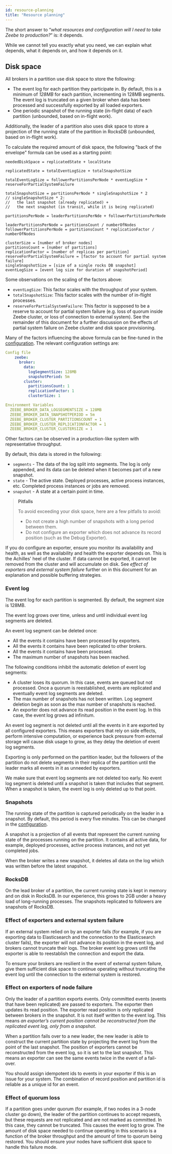 ```yaml
---
id: resource-planning
title: "Resource planning"
---
```


The short answer to “_what resources and configuration will I need to take Zeebe to production?_” is: it depends.

While we cannot tell you exactly what you need, we can explain what depends, what it depends on, and how it depends on it.

## Disk space

All brokers in a partition use disk space to store the following:

- The event log for each partition they participate in. By default, this is a minimum of _128MB_ for each partition, incrementing in 128MB segments. The event log is truncated on a given broker when data has been processed and successfully exported by all loaded exporters.
- One periodic snapshot of the running state (in-flight data) of each partition (unbounded, based on in-flight work).

Additionally, the leader of a partition also uses disk space to store a projection of the running state of the partition in RocksDB (unbounded, based on in-flight work).

To calculate the required amount of disk space, the following "back of the envelope" formula can be used as a starting point:

```
neededDiskSpace = replicatedState + localState

replicatedState = totalEventLogSize + totalSnapshotSize

totalEventLogSize = followerPartitionsPerNode * eventLogSize * reserveForPartialSystemFailure

totalSnapshotSize = partitionsPerNode * singleSnapshotSize * 2
// singleSnapshotSize * 2:
//   the last snapshot (already replicated) +
//   the next snapshot (in transit, while it is being replicated)

partitionsPerNode = leaderPartitionsPerNde + followerPartitionsPerNode

leaderPartitionsPerNode = partitionsCount / numberOfNodes
followerPartitionsPerNode = partitionsCount * replicationFactor / numberOfNodes

clusterSize = [number of broker nodes]
partitionsCount = [number of partitions]
replicationFactor = [number of replicas per partition]
reserveForPartialSystemFailure = [factor to account for partial system failure]
singleSnapshotSize = [size of a single rocks DB snapshot]
eventLogSize = [event log size for duration of snapshotPeriod]
```

Some observations on the scaling of the factors above:

- `eventLogSize`: This factor scales with the throughput of your system.
- `totalSnapshotSize`: This factor scales with the number of in-flight processes.
- `reserveForPartialSystemFailure`: This factor is supposed to be a reserve to account for partial system failure (e.g. loss of quorum inside Zeebe cluster, or loss of connection to external system). See the remainder of this document for a further discussion on the effects of partial system failure on Zeebe cluster and disk space provisioning.

Many of the factors influencing the above formula can be fine-tuned in the [configuration](../configuration/configuration.md). The relevant configuration settings are:

```yaml
Config file
    zeebe:
      broker:
        data:
          logSegmentSize: 128MB
          snapshotPeriod: 5m
        cluster:
          partitionsCount: 1
          replicationFactor: 1
          clusterSize: 1

Environment Variables
  ZEEBE_BROKER_DATA_LOGSEGMENTSIZE = 128MB
  ZEEBE_BROKER_DATA_SNAPSHOTPERIOD = 5m
  ZEEBE_BROKER_CLUSTER_PARTITIONSCOUNT = 1
  ZEEBE_BROKER_CLUSTER_REPLICATIONFACTOR = 1
  ZEEBE_BROKER_CLUSTER_CLUSTERSIZE = 1
```

Other factors can be observed in a production-like system with representative throughput.

By default, this data is stored in the following:

- `segments` - The data of the log split into segments. The log is only appended, and its data can be deleted when it becomes part of a new snapshot.
- `state` - The active state. Deployed processes, active process instances, etc. Completed process instances or jobs are removed.
- `snapshot` - A state at a certain point in time.

> **Pitfalls**
>
> To avoid exceeding your disk space, here are a few pitfalls to avoid:
>
> - Do not create a high number of snapshots with a long period between them.
> - Do not configure an exporter which does not advance its record position (such as the Debug Exporter).

If you do configure an exporter, ensure you monitor its availability and health, as well as the availability and health the exporter depends on.
This is the Achilles' heel of the cluster. If data cannot be exported, it cannot be removed from the cluster and will accumulate on disk. See _effect of exporters and external system failure_ further on in this document for an explanation and possible buffering strategies.

### Event log

The event log for each partition is segmented. By default, the segment size is 128MB.

The event log grows over time, unless and until individual event log segments are deleted.

An event log segment can be deleted once:

- All the events it contains have been processed by exporters.
- All the events it contains have been replicated to other brokers.
- All the events it contains have been processed.
- The maximum number of snapshots has been reached.

The following conditions inhibit the automatic deletion of event log segments:

- A cluster loses its quorum. In this case, events are queued but not processed. Once a quorum is reestablished, events are replicated and eventually event log segments are deleted.
- The max number of snapshots has not been written. Log segment deletion begin as soon as the max number of snapshots is reached.
- An exporter does not advance its read position in the event log. In this case, the event log grows ad infinitum.

An event log segment is not deleted until all the events in it are exported by all configured exporters. This means exporters that rely on side effects, perform intensive computation, or experience back pressure from external storage will cause disk usage to grow, as they delay the deletion of event log segments.

Exporting is only performed on the partition leader, but the followers of the partition do not delete segments in their replica of the partition until the leader marks all events in it as unneeded by exporters.

We make sure that event log segments are not deleted too early. No event log segment is deleted until a snapshot is taken that includes that segment. When a snapshot is taken, the event log is only deleted up to that point.

### Snapshots

The running state of the partition is captured periodically on the leader in a snapshot. By default, this period is every five minutes. This can be changed in the [configuration](../configuration/configuration.md).

A snapshot is a projection of all events that represent the current running state of the processes running on the partition. It contains all active data, for example, deployed processes, active process instances, and not yet completed jobs.

When the broker writes a new snapshot, it deletes all data on the log which was written before the latest snapshot.

### RocksDB

On the lead broker of a partition, the current running state is kept in memory and on disk in RocksDB. In our experience, this grows to 2GB under a heavy load of long-running processes. The snapshots replicated to followers are snapshots of RocksDB.

### Effect of exporters and external system failure

If an external system relied on by an exporter fails (for example, if you are exporting data to Elasticsearch and the connection to the Elasticsearch cluster fails), the exporter will not advance its position in the event log, and brokers cannot truncate their logs. The broker event log grows until the exporter is able to reestablish the connection and export the data.

To ensure your brokers are resilient in the event of external system failure, give them sufficient disk space to continue operating without truncating the event log until the connection to the external system is restored.

### Effect on exporters of node failure

Only the leader of a partition exports events. Only committed events (events that have been replicated) are passed to exporters. The exporter then updates its read position. The exporter read position is only replicated between brokers in the snapshot. It is not itself written to the event log. This means _an exporter’s current position cannot be reconstructed from the replicated event log, only from a snapshot_.

When a partition fails over to a new leader, the new leader is able to construct the current partition state by projecting the event log from the point of the last snapshot. The position of exporters cannot be reconstructed from the event log, so it is set to the last snapshot. This means an exporter can see the same events twice in the event of a fail-over.

You should assign idempotent ids to events in your exporter if this is an issue for your system. The combination of record position and partition id is reliable as a unique id for an event.

### Effect of quorum loss

If a partition goes under quorum (for example, if two nodes in a 3-node cluster go down), the leader of the partition continues to accept requests, but these requests are not replicated and are not marked as committed. In this case, they cannot be truncated. This causes the event log to grow. The amount of disk space needed to continue operating in this scenario is a function of the broker throughput and the amount of time to quorum being restored. You should ensure your nodes have sufficient disk space to handle this failure mode.
